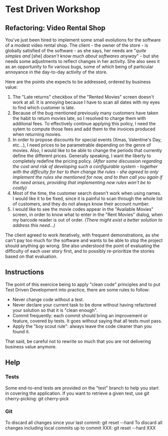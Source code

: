 # Test Driven Workshop
## Refactoring: Video Rental Shop

You've just been hired to implement some small evolutions for the software of a modest video rental shop. The client - the owner of the store - is globally satisfied of the software - as she says, her needs are "*quite simples and* [she] *doesn't know much about softwares anyway*" - but she needs some adjustments to reflect changes in her activity.
She also sees it as an opportunity to fix various bugs, some of which being of particular annoyance in the day-to-day activity of the store.

Here are the points she expects to be addressed, ordered by business value:

1. The "Late returns" checkbox of the "Rented Movies" screen doesn't work at all. It is annoying because I have to scan all dates with my eyes to find which customer is late.
2. Because of the bug mentioned previously many customers have taken the habit to return movies late, so I resolved to charge them with additonal fees. To effectively continue applying this policy, I need the sytem to compute those fees and add them to the invoices produced when returning movies.
3. In order to propose discounts for special events (Xmas, Valentine's Day, etc...), I need prices to be parametrable depending on the genre of movies. Also, I would like to be able to change the periods that currently define the different prices. Generally speaking, I want the liberty to completely redefine the pricing policy. *(After some discussion regarding the cost and risk of developing such a configurable system - together with the difficulty for her to then change the rules - she agreed to only implement the rules she mentioned for now, and to then call you again if the need arises, providing that implementing new rules won't be to costly)*
4. Most of the time, the customer search doesn't work when using names. I would like it to be fixed, since it is painful to scan through the whole list of customers, and they do not always know their account number.
5. I would like to see the movie codes appear in the "Available Movies" screen, in order to know what to enter in the "Rent Movies" dialog, when my barcode reader is out of order. *(There might exist a better solution to address this need...)*


The client agreed to work iteratively, with frequent demonstrations, as she can't pay too much for the software and wants to be able to stop the project should anything go wrong. She also understood the point of evaluating the difficulty of each user story first, and to possibly re-prioritize the stories based on that evaluation.


## Instructions

The point of this exercice being to apply "clean code" principles and to put Test Driven Development into practice, there are some rules to follow:

* Never change code without a test.
* Never declare your current task to be done without having refactored your solution so that it is "clean enough".
* Commit frequently: each commit should bring an improvement or feature, covered by tests. It goes without saying that all tests must pass.
* Apply the "boy scout rule": always leave the code cleaner than you found it.

That said, be careful not to rewrite so much that you are not delivering business value anymore.


## Help

### Tests

Some end-to-end tests are provided on the "test" branch to help you start in covering the application. If you want to retrieve a given test, use git cherry-picking:
	git cherry-pick *<hash>*


### Git

To discard all changes since your last commit:
	git reset --hard
To discard all changes including local commits up to commit XXX:
	git reset --hard XXX